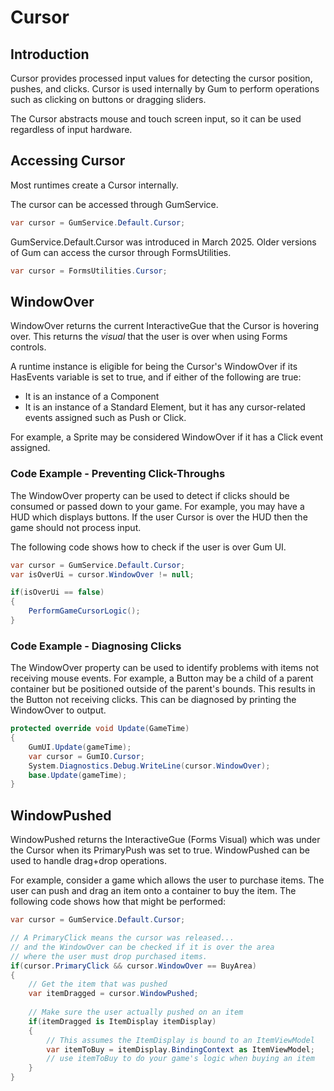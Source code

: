 # Cursor

## Introduction

Cursor provides processed input values for detecting the cursor position, pushes, and clicks. Cursor is used internally by Gum to perform operations such as clicking on buttons or dragging sliders.

The Cursor abstracts mouse and touch screen input, so it can be used regardless of input hardware.

## Accessing Cursor

Most runtimes create a Cursor internally.&#x20;

The cursor can be accessed through GumService.

```csharp
var cursor = GumService.Default.Cursor;
```

GumService.Default.Cursor was introduced in March 2025. Older versions of Gum can access the cursor through FormsUtilities.

```csharp
var cursor = FormsUtilities.Cursor;
```

## WindowOver

WindowOver returns the current InteractiveGue that the Cursor is hovering over. This returns the _visual_ that the user is over when using Forms controls.

A runtime instance is eligible for being the Cursor's WindowOver if its HasEvents variable is set to true, and if either of the following are true:

* It is an instance of a Component
* It is an instance of a Standard Element, but it has any cursor-related events assigned such as Push or Click.

For example, a Sprite may be considered WindowOver if it has a Click event assigned.

### Code Example - Preventing Click-Throughs

The WindowOver property can be used to detect if clicks should be consumed or passed down to your game. For example, you may have a HUD which displays buttons. If the user Cursor is over the HUD then the game should not process input.

The following code shows how to check if the user is over Gum UI.

```csharp
var cursor = GumService.Default.Cursor;
var isOverUi = cursor.WindowOver != null;

if(isOverUi == false)
{
    PerformGameCursorLogic();
}
```

### Code Example - Diagnosing Clicks

The WindowOver property can be used to identify problems with items not receiving mouse events. For example, a Button may be a child of a parent container but be positioned outside of the parent's bounds. This results in the Button not receiving clicks. This can be diagnosed by printing the WindowOver to output.

```csharp
protected override void Update(GameTime)
{
    GumUI.Update(gameTime);
    var cursor = GumIO.Cursor;
    System.Diagnostics.Debug.WriteLine(cursor.WindowOver);
    base.Update(gameTime);
}
```

## WindowPushed

WindowPushed returns the InteractiveGue (Forms Visual) which was under the Cursor when its PrimaryPush was set to true. WindowPushed can be used to handle drag+drop operations.

For example, consider a game which allows the user to purchase items. The user can push and drag an item onto a container to buy the item. The following code shows how that might be performed:

```csharp
var cursor = GumService.Default.Cursor;

// A PrimaryClick means the cursor was released...
// and the WindowOver can be checked if it is over the area 
// where the user must drop purchased items.
if(cursor.PrimaryClick && cursor.WindowOver == BuyArea)
{
    // Get the item that was pushed
    var itemDragged = cursor.WindowPushed;
    
    // Make sure the user actually pushed on an item
    if(itemDragged is ItemDisplay itemDisplay)
    {
        // This assumes the ItemDisplay is bound to an ItemViewModel
        var itemToBuy = itemDisplay.BindingContext as ItemViewModel;
        // use itemToBuy to do your game's logic when buying an item    
    }
}
```
